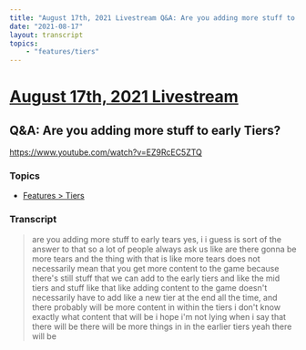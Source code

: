```yaml
---
title: "August 17th, 2021 Livestream Q&A: Are you adding more stuff to early Tiers?"
date: "2021-08-17"
layout: transcript
topics:
    - "features/tiers"
---
```

# [August 17th, 2021 Livestream](../2021-08-17.md)
## Q&A: Are you adding more stuff to early Tiers?
https://www.youtube.com/watch?v=EZ9RcEC5ZTQ

### Topics
* [Features > Tiers](../topics/features/tiers.md)

### Transcript

> are you adding more stuff to early tears yes, i i guess is sort of the answer to that so a lot of people always ask us like are there gonna be more tears and the thing with that is like more tears does not necessarily mean that you get more content to the game because there's still stuff that we can add to the early tiers and like the mid tiers and stuff like that like adding content to the game doesn't necessarily have to add like a new tier at the end all the time, and there probably will be more content in within the tiers i don't know exactly what content that will be i hope i'm not lying when i say that there will be there will be more things in in the earlier tiers yeah there will be
